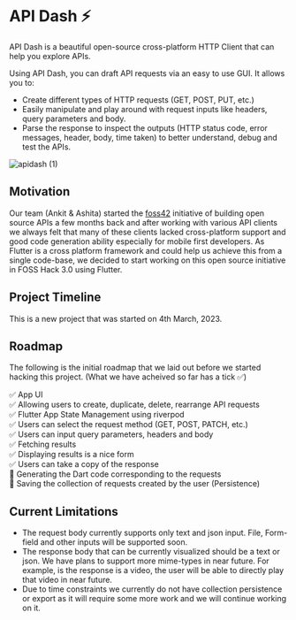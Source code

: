 # API Dash ⚡️

API Dash is a beautiful open-source cross-platform HTTP Client that can help you explore APIs.

Using API Dash, you can draft API requests via an easy to use GUI. It allows you to:
- Create different types of HTTP requests (GET, POST, PUT, etc.)
- Easily manipulate and play around with request inputs like headers, query parameters and body.
- Parse the response to inspect the outputs (HTTP status code, error messages, header, body, time taken) to better understand, debug and test the APIs. 

![apidash (1)](https://user-images.githubusercontent.com/1382619/222961170-ae45c4b8-2f23-4308-9d90-3a8af237a673.png)


## Motivation

Our team (Ankit & Ashita) started the [foss42](https://foss42.com) initiative of building open source APIs a few months back and after working with various API clients we always felt that many of these clients lacked cross-platform support and good code generation ability especially for mobile first developers. As Flutter is a cross platform framework and could help us achieve this from a single code-base, we decided to start working on this open source initiative in FOSS Hack 3.0 using Flutter.

## Project Timeline

This is a new project that was started on 4th March, 2023.

## Roadmap

The following is the initial roadmap that we laid out before we started hacking this project. (What we have acheived so far has a tick ✅)

✅ App UI  
✅ Allowing users to create, duplicate, delete, rearrange API requests  
✅ Flutter App State Management using riverpod  
✅ Users can select the request method (GET, POST, PATCH, etc.)  
✅ Users can input query parameters, headers and body  
✅ Fetching results  
✅ Displaying results is a nice form  
✅ Users can take a copy of the response  
🚧 Generating the Dart code corresponding to the requests  
🚧 Saving the collection of requests created by the user (Persistence)  

## Current Limitations

- The request body currently supports only text and json input. File, Form-field and other inputs will be supported soon.
- The response body that can be currently visualized should be a text or json. We have plans to support more mime-types in near future. For example, is the response is a video, the user will be able to directly play that video in near future.
- Due to time constraints we currently do not have collection persistence or export as it will require some more work and we will continue working on it.
